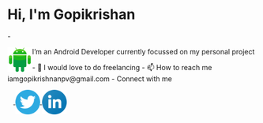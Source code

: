 <H1>Hi, I'm Gopikrishan</H1>
- <p><img align="left" src="https://raw.githubusercontent.com/goputtanz/goputtanz/main/images/android.svg" alt="icon | Android" width="50px"/> I’m an Android Developer currently focussed on my personal project</p>
- 💞️ I would love to do freelancing
- 📫 How to reach me iamgopikrishnanpv@gmail.com
- Connect with me
<p>
&nbsp&nbsp&nbsp<a href="https://twitter.com/Gopikrishnnpv?t=T-jis_LphGBc6pdRUpns_Q&s=09">
<img align="center" src="https://raw.githubusercontent.com/goputtanz/goputtanz/main/images/twitter.svg" alt="icon | Twitter" width="50px"/></a><a href="https://www.linkedin.com/in/gopi-krishnan-b46314210">
<img align="center" src="https://raw.githubusercontent.com/goputtanz/goputtanz/main/images/linkedin.svg" alt="icon | LinkedIn" width="50px"/>
</a>
</p>
 


